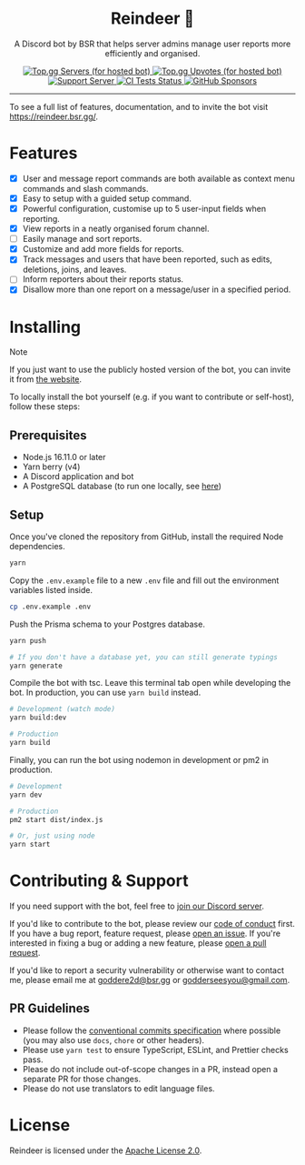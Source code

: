 <h1 align="center">Reindeer 🦌</h1>

<p align="center">A Discord bot by BSR that helps server admins manage user reports more efficiently and organised.</p>

<p align="center">
  <a href="https://top.gg/bot/1126157327746211840">
    <img src="https://top.gg/api/widget/servers/1126157327746211840.svg" alt="Top.gg Servers (for hosted bot)">
  </a>
  <a href="https://top.gg/bot/1126157327746211840">
    <img src="https://top.gg/api/widget/upvotes/1126157327746211840.svg" alt="Top.gg Upvotes (for hosted bot)">
  </a>
  <a href="https://discord.gg/R2FDvcPXTK">
    <img src="https://img.shields.io/discord/983301648829001768?color=5865F2&logo=discord&logoColor=white" alt="Support Server" />
  </a>
  <a href="https://github.com/GodderE2D/Reindeer/actions">
    <img src="https://github.com/GodderE2D/Reindeer/actions/workflows/tests.yml/badge.svg" alt="CI Tests Status" />
  </a>
  <a href="https://github.com/sponsors/GodderE2D">
    <img src="https://img.shields.io/badge/sponsor-GodderE2D-ea4aaa?logo=github&logoColor=white" alt="GitHub Sponsors" />
  </a>
</p>

---

To see a full list of features, documentation, and to invite the bot visit https://reindeer.bsr.gg/.

# Features

- [x] User and message report commands are both available as context menu commands and slash commands.
- [x] Easy to setup with a guided setup command.
- [x] Powerful configuration, customise up to 5 user-input fields when reporting.
- [x] View reports in a neatly organised forum channel.
- [ ] Easily manage and sort reports.
- [x] Customize and add more fields for reports.
- [x] Track messages and users that have been reported, such as edits, deletions, joins, and leaves.
- [ ] Inform reporters about their reports status.
- [x] Disallow more than one report on a message/user in a specified period.

# Installing

> [!NOTE]  
> If you just want to use the publicly hosted version of the bot, you can invite it from
> [the website](https://reindeer.bsr.gg/).

To locally install the bot yourself (e.g. if you want to contribute or self-host), follow these steps:

## Prerequisites

- Node.js 16.11.0 or later
- Yarn berry (v4)
- A Discord application and bot
- A PostgreSQL database (to run one locally, see [here](https://www.postgresql.org/docs/current/tutorial-install.html))

## Setup

Once you've cloned the repository from GitHub, install the required Node dependencies.

```sh
yarn
```

Copy the `.env.example` file to a new `.env` file and fill out the environment variables listed inside.

```sh
cp .env.example .env
```

Push the Prisma schema to your Postgres database.

```sh
yarn push

# If you don't have a database yet, you can still generate typings
yarn generate
```

Compile the bot with tsc. Leave this terminal tab open while developing the bot. In production, you can use `yarn build`
instead.

```sh
# Development (watch mode)
yarn build:dev

# Production
yarn build
```

Finally, you can run the bot using nodemon in development or pm2 in production.

```sh
# Development
yarn dev

# Production
pm2 start dist/index.js

# Or, just using node
yarn start
```

# Contributing & Support

If you need support with the bot, feel free to [join our Discord server](https://reindeer.bsr.gg/discord).

If you'd like to contribute to the bot, please review our [code of conduct](CODE_OF_CONDUCT.md) first. If you have a bug
report, feature request, please [open an issue](https://github.com/GodderE2D/reindeer/issues). If you're interested in
fixing a bug or adding a new feature, please [open a pull request](https://github.com/GodderE2D/reindeer/pulls).

If you'd like to report a security vulnerability or otherwise want to contact me, please email me at
[goddere2d@bsr.gg](mailto:goddere2d@bsr.gg) or [godderseesyou@gmail.com](mailto:godderseesyou@gmail.com).

## PR Guidelines

- Please follow the [conventional commits specification](https://www.conventionalcommits.org/en/v1.0.0/) where possible
  (you may also use `docs`, `chore` or other headers).
- Please use `yarn test` to ensure TypeScript, ESLint, and Prettier checks pass.
- Please do not include out-of-scope changes in a PR, instead open a separate PR for those changes.
- Please do not use translators to edit language files.

# License

Reindeer is licensed under the [Apache License 2.0](https://github.com/GodderE2D/Reindeer/blob/main/LICENSE).
